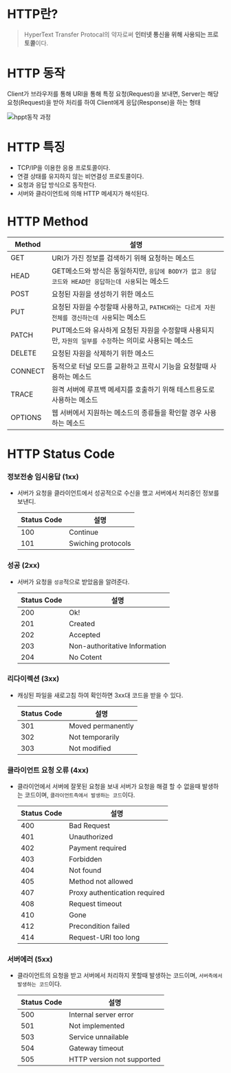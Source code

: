 # HTTP란?
> HyperText Transfer Protocal의 약자로써 **인터넷 통신을 위해 사용되는 프로토콜**이다.

# HTTP 동작

Client가 브라우저를 통해 URI을 통해 특정 요청(Request)을 보내면, Server는 해당 요청(Request)을 받아 처리를 하여 Client에게 응답(Response)을 하는 형태

![hppt동작 과정](https://user-images.githubusercontent.com/37958836/119261737-ab57f180-bc13-11eb-85d4-cae4e392c5a3.png)

# HTTP 특징
- TCP/IP을 이용한 응용 프로토콜이다.
- 연결 상태를 유지하지 않는 비연결성 프로토콜이다.
- 요청과 응답 방식으로 동작한다.
- 서버와 클라이언트에 의해 HTTP 메세지가 해석된다.

# HTTP Method
| Method  | 설명                                                                                                    |
| ------- | ------------------------------------------------------------------------------------------------------- |
| GET     | URI가 가진 정보를 검색하기 위해 요청하는 메소드                                                         |
| HEAD    | GET메소드와 방식은 동일하지만, `응답에 BODY가 없고 응답 코드와 HEAD만 응답하는데 사용`되는 메소드       |
| POST    | 요청된 자원을 생성하기 위한 메소드                                                                      |
| PUT     | 요청된 자원을 수정할때 사용하고, `PATHCH와는 다르게 자원 전체를 갱신하는데 사용`되는 메소드             |
| PATCH   | PUT메소드와 유사하게 요청된 자원을 수정할때 사용되지만, `자원의 일부를 수정`하는 의미로 사용되는 메소드 |
| DELETE  | 요청된 자원을 삭제하기 위한 메소드                                                                      |
| CONNECT | 동적으로 터널 모드를 교환하고 프락시 기능을 요청할때 사용하는 메소드                                    |
| TRACE   | 원격 서버에 루프백 메세지를 호출하기 위해 테스트용도로 사용하는 메소드                                  |
| OPTIONS | 웹 서버에서 지원하는 메소드의 종류들을 확인할 경우 사용하는 메소드                                      |

# HTTP Status Code

### 정보전송 임시응답 (1xx)
- 서버가 요청을 클라이언트에서 성공적으로 수신을 했고 서버에서 처리중인 정보를 보낸디.

    | Status Code | 설명               |
    | ----------- | ------------------ |
    | 100         | Continue           |
    | 101         | Swiching protocols |

### 성공 (2xx)
- 서버가 요청을 `성공`적으로 받았음을 알려준다.

    | Status Code | 설명                          |
    | ----------- | ----------------------------- |
    | 200         | Ok!                           |
    | 201         | Created                       |
    | 202         | Accepted                      |
    | 203         | Non-authoritative Information |
    | 204         | No Cotent                     |

### 리다이렉션 (3xx)
- 캐싱된 파일을 새로고침 하여 확인하면 3xx대 코드을 받을 수 있다.

    | Status Code | 설명              |
    | ----------- | ----------------- |
    | 301         | Moved permanently |
    | 302         | Not temporarily   |
    | 303         | Not modified      |

### 클라이언트 요청 오류 (4xx)
- 클라이언에서 서버에 잘못된 요청을 보내 서버가 요청을 해결 할 수 없을때 발생하는 코드이며, `클라이언트측에서 발생하는 코드`이다.

    | Status Code | 설명                          |
    | ----------- | ----------------------------- |
    | 400         | Bad Request                   |
    | 401         | Unauthorized                  |
    | 402         | Payment required              |
    | 403         | Forbidden                     |
    | 404         | Not found                     |
    | 405         | Method not allowed            |
    | 407         | Proxy authentication required |
    | 408         | Request timeout               |
    | 410         | Gone                          |
    | 412         | Precondition failed           |
    | 414         | Request-URI too long          |

### 서버에러 (5xx)
- 클라이언트의 요청을 받고 서버에서 처리하지 못할때 발생하는 코드이며, `서버측에서 발생하는 코드`이다.

    | Status Code | 설명                       |
    | ----------- | -------------------------- |
    | 500         | Internal server error      |
    | 501         | Not implemented            |
    | 503         | Service unnailable         |
    | 504         | Gateway timeout            |
    | 505         | HTTP version not supported |